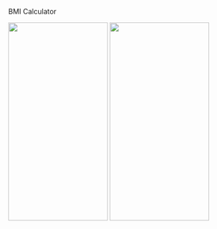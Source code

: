 <h>BMI Calculator</h>

<p float="left">
  <img src="https://user-images.githubusercontent.com/91149068/189434698-4fd279e3-d6c9-4d84-8e85-4ac1b5037c13.png" width="200" height="400" />
  <img src="https://user-images.githubusercontent.com/91149068/189434764-369278cc-3b01-4356-b36b-0d4b736986fc.png" width="200" height="400" /> 
  
</p>









